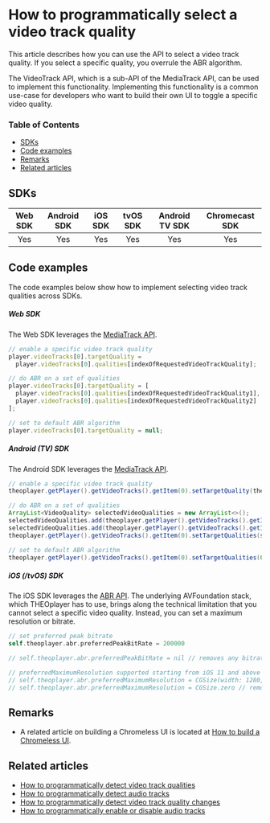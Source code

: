 # How to programmatically select a video track quality

This article describes how you can use the API to select a video track quality. If you select a specific quality, you overrule the ABR algorithm.

The VideoTrack API, which is a sub-API of the MediaTrack API, can be used to implement this functionality.
Implementing this functionality is a common use-case for developers who want to build their own UI to toggle a specific video quality.

### Table of Contents

- [SDKs](#sdks)
- [Code examples](#code-examples)
- [Remarks](#remarks)
- [Related articles](#related-articles)

## SDKs

| Web SDK | Android SDK | iOS SDK | tvOS SDK | Android TV SDK | Chromecast SDK |
| :-----: | :---------: | :-----: | :------: | :------------: | :------------: |
|   Yes   |     Yes     |   Yes   |   Yes    |      Yes       |      Yes       |

## Code examples

The code examples below show how to implement selecting video track qualities across SDKs.

##### Web SDK

The Web SDK leverages the [MediaTrack API](https://docs.theoplayer.com/api-reference/web/theoplayer.mediatrack.md).

```js
// enable a specific video track quality
player.videoTracks[0].targetQuality =
  player.videoTracks[0].qualities[indexOfRequestedVideoTrackQuality];

// do ABR on a set of qualities
player.videoTracks[0].targetQuality = [
  player.videoTracks[0].qualities[indexOfRequestedVideoTrackQuality1],
  player.videoTracks[0].qualities[indexOfRequestedVideoTrackQuality2]
];

// set to default ABR algorithm
player.videoTracks[0].targetQuality = null;
```

##### Android (TV) SDK

The Android SDK leverages the [MediaTrack API](https://docs.theoplayer.com/api-reference/android/com/theoplayer/android/api/player/track/mediatrack/MediaTrackList.html).

```java
// enable a specific video track quality
theoplayer.getPlayer().getVideoTracks().getItem(0).setTargetQuality(theoplayer.getPlayer().getVideoTracks().getItem(0).getQualities().getItem(indexOfRequestedVideoTrackQuality));

// do ABR on a set of qualities
ArrayList<VideoQuality> selectedVideoQualities = new ArrayList<>();
selectedVideoQualities.add(theoplayer.getPlayer().getVideoTracks().getItem(0).getQualities().getItem(0));
selectedVideoQualities.add(theoplayer.getPlayer().getVideoTracks().getItem(0).getQualities().getItem(1));
theoplayer.getPlayer().getVideoTracks().getItem(0).setTargetQualities(selectedVideoQualities); // ABR algorithm only executed to qualities belonging to selectedVideoQualities

// set to default ABR algorithm
theoplayer.getPlayer().getVideoTracks().getItem(0).setTargetQualities(Collections.emptyList());
```

##### iOS (/tvOS) SDK

The iOS SDK leverages the [ABR API](https://docs.theoplayer.com/api-reference/ios/Protocols/ABRConfiguration.html). The underlying AVFoundation stack, which THEOplayer has to use, brings along the technical limitation that you cannot select a specific video quality. Instead, you can set a maximum resolution or bitrate.

```swift
// set preferred peak bitrate
self.theoplayer.abr.preferredPeakBitRate = 200000

// self.theoplayer.abr.preferredPeakBitRate = nil // removes any bitrate limitation

// preferredMaximumResolution supported starting from iOS 11 and above
// self.theoplayer.abr.preferredMaximumResolution = CGSize(width: 1280, height: 720)
// self.theoplayer.abr.preferredMaximumResolution = CGSize.zero // removes any resolution limitation
```

## Remarks

- A related article on building a Chromeless UI is located at [How to build a Chromeless UI](../../how-to-guides/11-ui/06-how-to-build-chromeless-ui.md).

## Related articles

- [How to programmatically detect video track qualities](04-how-to-detect-video-track-qualities.md)
- [How to programmatically detect audio tracks](02-how-to-detect-audio-tracks.md)
- [How to programmatically detect video track quality changes](07-how-to-detect-video-track-quality-changes.md)
- [How to programmatically enable or disable audio tracks](01-how-to-enable-disable-audio-tracks.md)
